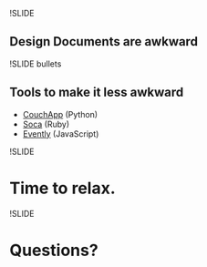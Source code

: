 !SLIDE

## Design Documents are awkward ##

!SLIDE bullets

## Tools to make it less awkward ##

* [CouchApp](http://couchapp.org) (Python)
* [Soca](http://github.com/quirkey/soca) (Ruby)
* [Evently](http://github.com/jchris/evently) (JavaScript)

!SLIDE

# Time to relax. #

!SLIDE

# Questions? #
